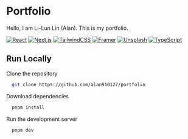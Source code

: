 # Portfolio

Hello, I am Li-Lun Lin (Alan). This is my portfolio.

[![React](https://img.shields.io/badge/React-20232A?style=for-the-badge&logo=react&logoColor=61DAFB)](https://react.dev)
[![Next.js](https://img.shields.io/badge/next.js-000000?style=for-the-badge&logo=nextdotjs&logoColor=white)](https://nextjs.org)
[![TailwindCSS](https://img.shields.io/badge/Tailwind_CSS-38B2AC?style=for-the-badge&logo=tailwind-css&logoColor=white)](https://tailwindcss.com)
[![Framer](https://img.shields.io/badge/Framer-black?style=for-the-badge&logo=framer&logoColor=blue)](https://www.framer.com/motion/)
[![Unsplash](https://img.shields.io/badge/Unsplash-000000?style=for-the-badge&logo=Unsplash&logoColor=white)](https://unsplash.com)
[![TypeScript](https://img.shields.io/badge/TypeScript-007ACC?style=for-the-badge&logo=typescript&logoColor=white)](https://www.typescriptlang.org)

## Run Locally

Clone the repository

```bash
  git clone https://github.com/alan910127/portfolio
```

Download dependencies

```bash
  pnpm install
```

Run the development server

```bash
  pnpm dev
```
